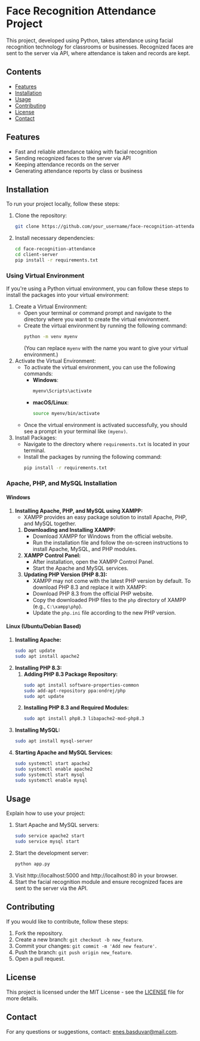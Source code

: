 # Face Recognition Attendance Project

This project, developed using Python, takes attendance using facial recognition technology for classrooms or businesses. Recognized faces are sent to the server via API, where attendance is taken and records are kept.

## Contents
- [Features](#features)
- [Installation](#installation)
- [Usage](#usage)
- [Contributing](#contributing)
- [License](#license)
- [Contact](#contact)

## Features
- Fast and reliable attendance taking with facial recognition
- Sending recognized faces to the server via API
- Keeping attendance records on the server
- Generating attendance reports by class or business

## Installation
To run your project locally, follow these steps:
1. Clone the repository:
   ```bash
   git clone https://github.com/your_username/face-recognition-attendance.git
   ```
2. Install necessary dependencies:
   ```bash
   cd face-recognition-attendance
   cd client-server
   pip install -r requirements.txt
   ```

### Using Virtual Environment
If you're using a Python virtual environment, you can follow these steps to install the packages into your virtual environment:
1. Create a Virtual Environment:
   - Open your terminal or command prompt and navigate to the directory where you want to create the virtual environment.
   - Create the virtual environment by running the following command:
     ```sh
     python -m venv myenv
     ```
     (You can replace `myenv` with the name you want to give your virtual environment.)
2. Activate the Virtual Environment:
   - To activate the virtual environment, you can use the following commands:
     - **Windows**:
       ```sh
       myenv\Scripts\activate
       ```
     - **macOS/Linux**:
       ```sh
       source myenv/bin/activate
       ```
   - Once the virtual environment is activated successfully, you should see a prompt in your terminal like `(myenv)`.
3. Install Packages:
   - Navigate to the directory where `requirements.txt` is located in your terminal.
   - Install the packages by running the following command:
     ```sh
     pip install -r requirements.txt
     ```

### Apache, PHP, and MySQL Installation
#### Windows
1. **Installing Apache, PHP, and MySQL using XAMPP:**
   - XAMPP provides an easy package solution to install Apache, PHP, and MySQL together.
   1. **Downloading and Installing XAMPP:**
      - Download XAMPP for Windows from the official website.
      - Run the installation file and follow the on-screen instructions to install Apache, MySQL, and PHP modules.
   2. **XAMPP Control Panel:**
      - After installation, open the XAMPP Control Panel.
      - Start the Apache and MySQL services.
   3. **Updating PHP Version (PHP 8.3):**
      - XAMPP may not come with the latest PHP version by default. To download PHP 8.3 and replace it with XAMPP:
      - Download PHP 8.3 from the official PHP website.
      - Copy the downloaded PHP files to the `php` directory of XAMPP (e.g., `C:\xampp\php`).
      - Update the `php.ini` file according to the new PHP version.

#### Linux (Ubuntu/Debian Based)
1. **Installing Apache:**
   ```sh
   sudo apt update
   sudo apt install apache2
   ```
2. **Installing PHP 8.3:**
   1. **Adding PHP 8.3 Package Repository:**
      ```sh
      sudo apt install software-properties-common
      sudo add-apt-repository ppa:ondrej/php
      sudo apt update
      ```
   2. **Installing PHP 8.3 and Required Modules:**
      ```sh
      sudo apt install php8.3 libapache2-mod-php8.3
      ```
3. **Installing MySQL:**
   ```sh
   sudo apt install mysql-server
   ```
4. **Starting Apache and MySQL Services:**
   ```sh
   sudo systemctl start apache2
   sudo systemctl enable apache2
   sudo systemctl start mysql
   sudo systemctl enable mysql
   ```

## Usage
Explain how to use your project:
1. Start Apache and MySQL servers:
   ```bash
   sudo service apache2 start
   sudo service mysql start
   ```
2. Start the development server:
   ```bash
   python app.py
   ```
3. Visit http://localhost:5000 and http://localhost:80 in your browser.
4. Start the facial recognition module and ensure recognized faces are sent to the server via the API.

## Contributing
If you would like to contribute, follow these steps:
1. Fork the repository.
2. Create a new branch: `git checkout -b new_feature`.
3. Commit your changes: `git commit -m 'Add new feature'`.
4. Push the branch: `git push origin new_feature`.
5. Open a pull request.

## License
This project is licensed under the MIT License - see the [LICENSE](LICENSE) file for more details.

## Contact
For any questions or suggestions, contact: [enes.basduvar@mail.com](mailto:enes.basduvar@mail.com).